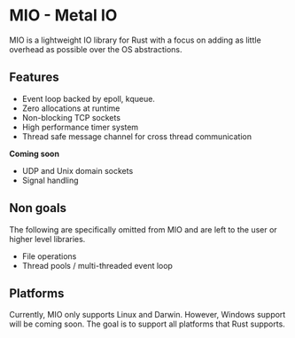 # MIO - Metal IO

MIO is a lightweight IO library for Rust with a focus on adding as
little overhead as possible over the OS abstractions.

## Features

* Event loop backed by epoll, kqueue.
* Zero allocations at runtime
* Non-blocking TCP sockets
* High performance timer system
* Thread safe message channel for cross thread communication

__Coming soon__

* UDP and Unix domain sockets
* Signal handling

## Non goals

The following are specifically omitted from MIO and are left to the user
or higher level libraries.

* File operations
* Thread pools / multi-threaded event loop

## Platforms

Currently, MIO only supports Linux and Darwin. However, Windows support
will be coming soon. The goal is to support all platforms that Rust
supports.
